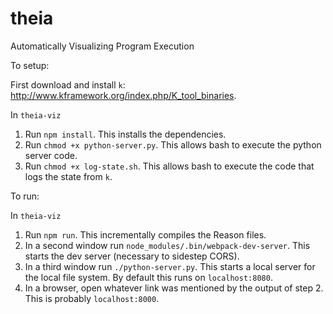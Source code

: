 # theia
Automatically Visualizing Program Execution

To setup:

First download and install `k`: http://www.kframework.org/index.php/K_tool_binaries.

In `theia-viz`
1. Run `npm install`. This installs the dependencies.
2. Run `chmod +x python-server.py`. This allows bash to execute the python server code.
3. Run `chmod +x log-state.sh`. This allows bash to execute the code that logs the state from `k`.

To run:

In `theia-viz`
1. Run `npm run`. This incrementally compiles the Reason files.
2. In a second window run `node_modules/.bin/webpack-dev-server`. This starts the dev server (necessary to sidestep CORS).
3. In a third window run `./python-server.py`. This starts a local server for the local file system. By default this runs on `localhost:8080`.
4. In a browser, open whatever link was mentioned by the output of step 2. This is probably `localhost:8000`.
